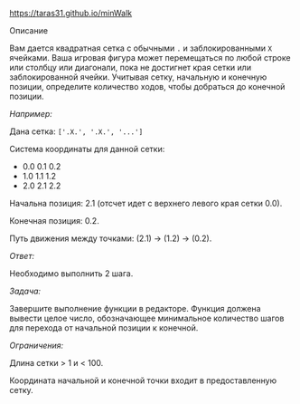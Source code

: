 
https://taras31.github.io/minWalk


Описание

Вам дается квадратная сетка с обычными `.` и заблокированными `X` ячейками. Ваша игровая фигура может перемещаться по любой строке или столбцу или диагонали, пока не достигнет края сетки или заблокированной ячейки. Учитывая сетку, начальную и конечную позиции, определите количество ходов, чтобы добраться до конечной позиции.

*Например:*

Дана сетка: `['.X.', '.X.', '...']`
  
Система координаты для данной сетки:
- 0.0 0.1 0.2
- 1.0 1.1 1.2
- 2.0 2.1 2.2

Начальна позиция: 2.1 (отсчет идет с верхнего левого края сетки 0.0).

Конечная позиция: 0.2.

Путь движения между точками: (2.1) -> (1.2) -> (0.2).

*Ответ:*

Необходимо выполнить 2 шага.

*Задача:*

Завершите выполнение функции в редакторе. Функция должена вывести целое число, обозначающее минимальное количество шагов для перехода от начальной позиции к конечной.
    
*Ограничения:*

Длина сетки > 1 и < 100.

Координата начальной и конечной точки входит в предоставленную сетку.
